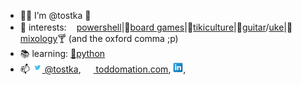 - 🖖🏻 I’m @tostka 🗿
- 🧐 interests:<img width='16' height='16' src='powershell-simple-term.ico'>[powershell](https://github.com/tostka?tab=repositories)|🎲[board games](https://www.boardgamegeek.com/user/tin0men)|🌴[tikiculture](https://www.critiki.com/)|🎸[guitar](https://www.pinterest.com/pin/130885932892796096/)/[uke](http://www.tikiking.com/Mug_fluke_info1.html)|🍹[mixology](https://www.grogalizer.com/)🍸 (and the oxford comma ;p)
- 📚 learning: [🐍python](https://www.python.org/)
- 📫 [<img width='16' height='16' src='twitter16x16.png'> @tostka](http://twitter.com/tostka), [<img width='16' height='16' src='ip_tinytin.ico'> toddomation.com](https://www.toddomation.com/), [<img width='16' height='16' src='Linkedin16x16.png'>](https://www.linkedin.com/in/todd-kadrie/), 

<!---
tostka/tostka is a ✨ special ✨ repository because its `README.md` (this file) appears on your GitHub profile.
You can click the Preview link to take a look at your changes.
--->
